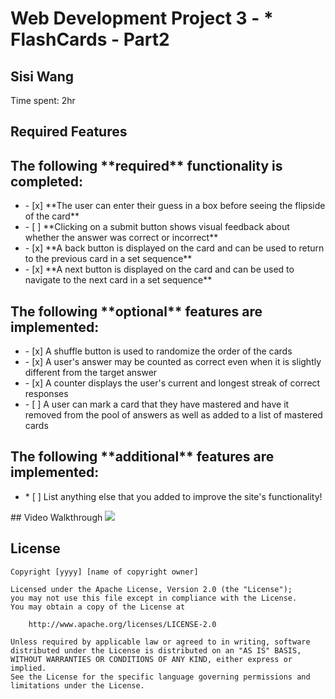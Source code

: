 # Web Development Project 3 - * FlashCards - Part2
<h2>Sisi Wang</h2>
<p>Time spent: 2hr</p>

## Required Features
<h2>The following **required** functionality is completed:</h2>
<ul>
  <li>- [x] **The user can enter their guess in a box before seeing the flipside of the card**</li>
  <li>- [ ] **Clicking on a submit button shows visual feedback about whether the answer was correct or incorrect**</li>
  <li>- [x] **A back button is displayed on the card and can be used to return to the previous card in a set sequence**</li>
  <li>- [x] **A next button is displayed on the card and can be used to navigate to the next card in a set sequence**</li>
</ul>
<h2>The following **optional** features are implemented:</h2>
<ul>
  <li>- [x] A shuffle button is used to randomize the order of the cards</li>
  <li>- [x] A user's answer may be counted as correct even when it is slightly different from the target answer</li>
  <li>- [x] A counter displays the user's current and longest streak of correct responses</li>
  <li>- [ ] A user can mark a card that they have mastered and have it removed from the pool of answers as well as added to a list of mastered cards</li>
</ul>
<h2>The following **additional** features are implemented:</h2>
<ul>
  <li>* [ ] List anything else that you added to improve the site's functionality!</li>
</ul>
## Video Walkthrough
<img style="max-width:300px;" src="https://cdn.loom.com/sessions/thumbnails/9316f33873fc4b29bc91d8a16dbed29f-with-play.gif">

## License

    Copyright [yyyy] [name of copyright owner]

    Licensed under the Apache License, Version 2.0 (the "License");
    you may not use this file except in compliance with the License.
    You may obtain a copy of the License at

        http://www.apache.org/licenses/LICENSE-2.0

    Unless required by applicable law or agreed to in writing, software
    distributed under the License is distributed on an "AS IS" BASIS,
    WITHOUT WARRANTIES OR CONDITIONS OF ANY KIND, either express or implied.
    See the License for the specific language governing permissions and
    limitations under the License.
